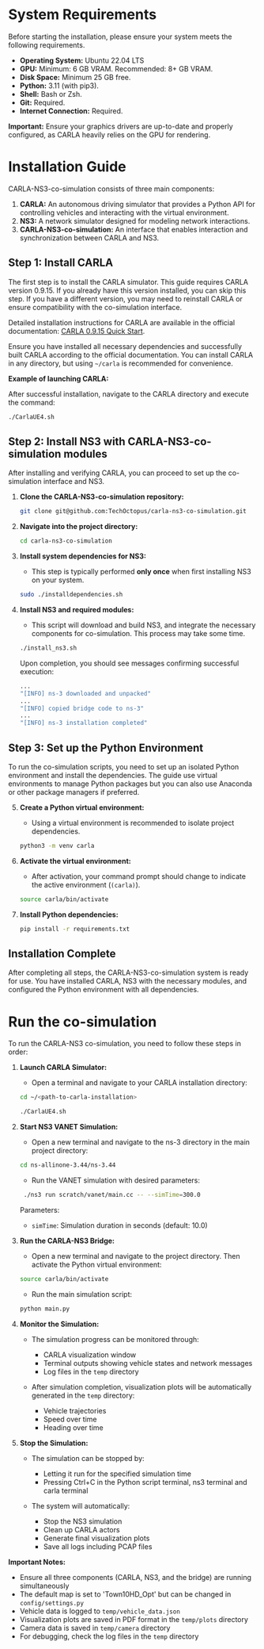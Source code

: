 # System Requirements

Before starting the installation, please ensure your system meets the following requirements.

- **Operating System:** Ubuntu 22.04 LTS
- **GPU:** Minimum: 6 GB VRAM. Recommended: 8+ GB VRAM.
- **Disk Space:** Minimum 25 GB free.
- **Python:** 3.11 (with pip3).
- **Shell:** Bash or Zsh.
- **Git:** Required.
- **Internet Connection:** Required.

**Important:** Ensure your graphics drivers are up-to-date and properly configured, as CARLA heavily relies on the GPU for rendering.

# Installation Guide

CARLA-NS3-co-simulation consists of three main components:

1.  **CARLA:** An autonomous driving simulator that provides a Python API for controlling vehicles and interacting with the virtual environment.
2.  **NS3:** A network simulator designed for modeling network interactions.
3.  **CARLA-NS3-co-simulation:** An interface that enables interaction and synchronization between CARLA and NS3.

## Step 1: Install CARLA

The first step is to install the CARLA simulator. This guide requires CARLA version 0.9.15. If you already have this version installed, you can skip this step. If you have a different version, you may need to reinstall CARLA or ensure compatibility with the co-simulation interface.

Detailed installation instructions for CARLA are available in the official documentation: [CARLA 0.9.15 Quick Start](https://carla.readthedocs.io/en/0.9.15/start_quickstart/#carla-installation).

Ensure you have installed all necessary dependencies and successfully built CARLA according to the official documentation. You can install CARLA in any directory, but using `~/carla` is recommended for convenience.

**Example of launching CARLA:**

After successful installation, navigate to the CARLA directory and execute the command:

```bash
./CarlaUE4.sh
```

## Step 2: Install NS3 with CARLA-NS3-co-simulation modules

After installing and verifying CARLA, you can proceed to set up the co-simulation interface and NS3.

1.  **Clone the CARLA-NS3-co-simulation repository:**

    ```bash
    git clone git@github.com:TechOctopus/carla-ns3-co-simulation.git
    ```

2.  **Navigate into the project directory:**

    ```bash
    cd carla-ns3-co-simulation
    ```

3.  **Install system dependencies for NS3:**

    - This step is typically performed **only once** when first installing NS3 on your system.

    ```bash
    sudo ./installdependencies.sh
    ```

4.  **Install NS3 and required modules:**
    - This script will download and build NS3, and integrate the necessary components for co-simulation. This process may take some time.
    ```bash
    ./install_ns3.sh
    ```
    Upon completion, you should see messages confirming successful execution:
    ```bash
    ...
    "[INFO] ns-3 downloaded and unpacked"
    ...
    "[INFO] copied bridge code to ns-3"
    ...
    "[INFO] ns-3 installation completed"
    ```

## Step 3: Set up the Python Environment

To run the co-simulation scripts, you need to set up an isolated Python environment and install the dependencies. The guide use virtual environments to manage Python packages but you can also use Anaconda or other package managers if preferred.

5.  **Create a Python virtual environment:**

    - Using a virtual environment is recommended to isolate project dependencies.

    ```bash
    python3 -m venv carla
    ```

6.  **Activate the virtual environment:**

    - After activation, your command prompt should change to indicate the active environment (`(carla)`).

    ```bash
    source carla/bin/activate
    ```

7.  **Install Python dependencies:**
    ```bash
    pip install -r requirements.txt
    ```

## Installation Complete

After completing all steps, the CARLA-NS3-co-simulation system is ready for use. You have installed CARLA, NS3 with the necessary modules, and configured the Python environment with all dependencies.

# Run the co-simulation

To run the CARLA-NS3 co-simulation, you need to follow these steps in order:

1.  **Launch CARLA Simulator:**

    - Open a terminal and navigate to your CARLA installation directory:
    ```bash
    cd ~/<path-to-carla-installation>

    ./CarlaUE4.sh
    ```

2.  **Start NS3 VANET Simulation:**

    - Open a new terminal and navigate to the ns-3 directory in the main project directory:
    ```bash
    cd ns-allinone-3.44/ns-3.44
    ```
    
    - Run the VANET simulation with desired parameters:
    ```bash
     ./ns3 run scratch/vanet/main.cc -- --simTime=300.0
    ```
    
    Parameters:
    - `simTime`: Simulation duration in seconds (default: 10.0)

3.  **Run the CARLA-NS3 Bridge:**

    - Open a new terminal and navigate to the project directory. Then activate the Python virtual environment:
    ```bash
    source carla/bin/activate
    ```
    
    - Run the main simulation script:
    ```bash
    python main.py
    ```

4.  **Monitor the Simulation:**

    - The simulation progress can be monitored through:
        - CARLA visualization window
        - Terminal outputs showing vehicle states and network messages
        - Log files in the `temp` directory
    
    - After simulation completion, visualization plots will be automatically generated in the `temp` directory:
        - Vehicle trajectories
        - Speed over time
        - Heading over time

5.  **Stop the Simulation:**

    - The simulation can be stopped by:
        - Letting it run for the specified simulation time
        - Pressing Ctrl+C in the Python script terminal, ns3 terminal and carla terminal
    
    - The system will automatically:
        - Stop the NS3 simulation
        - Clean up CARLA actors
        - Generate final visualization plots
        - Save all logs including PCAP files

**Important Notes:**

- Ensure all three components (CARLA, NS3, and the bridge) are running simultaneously
- The default map is set to 'Town10HD_Opt' but can be changed in `config/settings.py`
- Vehicle data is logged to `temp/vehicle_data.json`
- Visualization plots are saved in PDF format in the `temp/plots` directory
- Camera data is saved in `temp/camera` directory
- For debugging, check the log files in the `temp` directory
